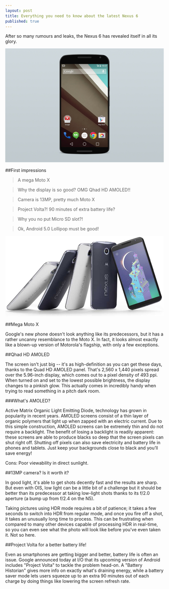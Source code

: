 ```yaml
---
layout: post
title: Everything you need to know about the latest Nexus 6
published: true
---
```


After so many rumours and leaks, the Nexus 6 has revealed itself in all its glory.

![](/images/nexus-6.jpg)


##First impressions

>A mega Moto X

>Why the display is so good? OMG Qhad HD AMOLED!!

>Camera is 13MP, pretty much Moto X 

>Project Volta?! 90 minutes of extra battery life?  

>Why you no put Micro SD slot?!

>Ok, Android 5.0 Lollipop must be good! 


![](/images/nexus6image.jpg)


##Mega Moto X

Google's new phone doesn't look anything like its predecessors, but it has a rather uncanny resemblance to the Moto X. In fact, it looks almost exactly like a blown-up version of Motorola's flagship, with only a few exceptions.

##Qhad HD AMOLED

The screen isn't just big -- it's as high-definition as you can get these days, thanks to the Quad HD AMOLED panel. That's 2,560 x 1,440 pixels spread over the 5.96-inch display, which comes out to a pixel density of 493 ppi. When turned on and set to the lowest possible brightness, the display changes to a pinkish glow. This actually comes in incredibly handy when trying to read something in a pitch dark room.
 

###What's AMOLED?

Active Matrix Organic Light Emitting Diode, technology has grown in popularity in recent years. AMOLED screens consist of a thin layer of organic polymers that light up when zapped with an electric current. Due to this simple construction, AMOLED screens can be extremely thin and do not require a backlight. The benefit of losing a backlight is readily apparent: these screens are able to produce blacks so deep that the screen pixels can shut right off. Shutting off pixels can also save electricity and battery life in phones and tablets. Just keep your backgrounds close to black and you’ll save energy!

Cons: Poor viewability in direct sunlight.

##13MP camera? Is it worth it?

In good light, it's able to get shots decently fast and the results are sharp. But even with OIS, low light can be a little bit of a challenge but it should be better than its predecessor at taking low-light shots thanks to its f/2.0 aperture (a bump up from f/2.4 on the N5).

 Taking pictures using HDR mode requires a bit of patience; it takes a few seconds to switch into HDR from regular mode, and once you fire off a shot, it takes an unusually long time to process. This can be frustrating when compared to many other devices capable of processing HDR in real-time, so you can even see what the photo will look like before you've even taken it. Not so here.

##Project Volta for a better battery life!

Even as smartphones are getting bigger and better, battery life is often an issue. Google announced today at I/O that its upcoming version of Android includes "Project Volta" to tackle the problem head-on. A "Battery Historian" gives more info on exactly what's draining energy, while a battery saver mode lets users squeeze up to an extra 90 minutes out of each charge by doing things like lowering the screen refresh rate.



